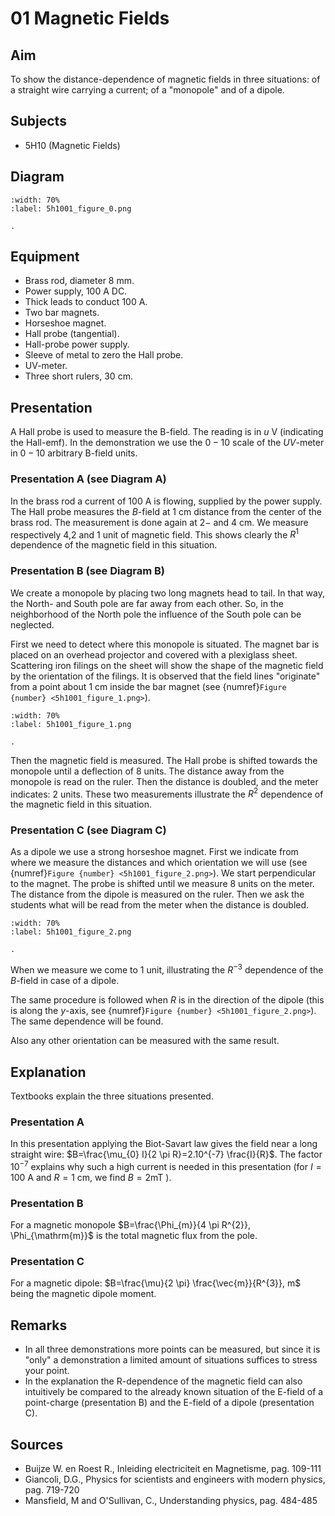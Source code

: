 # 01 Magnetic Fields 
    
  
## Aim   
 To show the distance-dependence of magnetic fields in three situations: of a straight wire carrying a current; of a "monopole" and of a dipole.    
  
## Subjects   
* 5H10 (Magnetic Fields)   

## Diagram
   
```{figure} figures/figure_0.png  
:width: 70%  
:label: 5h1001_figure_0.png  

. 
```

## Equipment
- Brass rod, diameter $8 \mathrm{~mm}$.
- Power supply, $100\mathrm{~A}$ DC.
- Thick leads to conduct $100 \mathrm{~A}$.
- Two bar magnets.
- Horseshoe magnet.
- Hall probe (tangential).
- Hall-probe power supply.
- Sleeve of metal to zero the Hall probe.
- UV-meter.
- Three short rulers, $30 \mathrm{~cm}$.
     
  
## Presentation   
A Hall probe is used to measure the B-field. The reading is in $u \mathrm{~V}$ (indicating the Hall-emf). In the demonstration we use the $0-10$ scale of the $U V$-meter in $0-10$ arbitrary B-field units.

### Presentation A (see Diagram A)

In the brass rod a current of $100 \mathrm{~A}$ is flowing, supplied by the power supply. The Hall probe measures the $B$-field at $1 \mathrm{~cm}$ distance from the center of the brass rod. The measurement is done again at $2 -$ and $4 \mathrm{~cm}$. We measure respectively 4,2 and 1 unit of magnetic field. This shows clearly the $R^{1}$ dependence of the magnetic field in this situation.

### Presentation B (see Diagram B)

We create a monopole by placing two long magnets head to tail. In that way, the North- and South pole are far away from each other. So, in the neighborhood of the North pole the influence of the South pole can be neglected.

First we need to detect where this monopole is situated. The magnet bar is placed on an overhead projector and covered with a plexiglass sheet. Scattering iron filings on the sheet will show the shape of the magnetic field by the orientation of the filings. It is observed that the field lines "originate" from a point about $1 \mathrm{~cm}$ inside the bar magnet (see {numref}`Figure {number} <5h1001_figure_1.png>`). 

```{figure} figures/figure_1.png  
:width: 70%  
:label: 5h1001_figure_1.png  

. 
```
Then the magnetic field is measured. The Hall probe is shifted towards the monopole until a deflection of 8 units. The distance away from the monopole is read on the ruler. Then the distance is doubled, and the meter indicates: 2 units. These two measurements illustrate the $R^{2}$ dependence of the magnetic field in this situation. 

### Presentation C (see Diagram C)

As a dipole we use a strong horseshoe magnet. First we indicate from where we measure the distances and which orientation we will use (see {numref}`Figure {number} <5h1001_figure_2.png>`). We start perpendicular to the magnet. The probe is shifted until we measure 8 units on the meter. The distance from the dipole is measured on the ruler. Then we ask the students what will be read from the meter when the distance is doubled. 

```{figure} figures/figure_2.png  
:width: 70%  
:label: 5h1001_figure_2.png  

. 
```
When we measure we come to 1 unit, illustrating the $R^{-3}$ dependence of the $B$-field in case of a dipole.

The same procedure is followed when $R$ is in the direction of the dipole (this is along the $y$-axis, see {numref}`Figure {number} <5h1001_figure_2.png>`). The same dependence will be found.

Also any other orientation can be measured with the same result.  
  
## Explanation   
Textbooks explain the three situations presented.

### Presentation A

In this presentation applying the Biot-Savart law gives the field near a long straight wire: $B=\frac{\mu_{0} I}{2 \pi R}=2.10^{-7} \frac{I}{R}$. The factor $10^{-7}$ explains why such a high current is needed in this presentation (for $I=100 \mathrm{~A}$ and $R=1 \mathrm{~cm}$, we find $B=2 \mathrm{mT}$ ).

### Presentation B

For a magnetic monopole $B=\frac{\Phi_{m}}{4 \pi R^{2}}, \Phi_{\mathrm{m}}$ is the total magnetic flux from the pole.

### Presentation C

For a magnetic dipole: $B=\frac{\mu}{2 \pi} \frac{\vec{m}}{R^{3}}, m$ being the magnetic dipole moment.   
  
## Remarks
 *  In all three demonstrations more points can be measured, but since it is "only" a demonstration a limited amount of situations suffices to stress your point. 
 *  In the explanation the R-dependence of the magnetic field can also intuitively be compared to the already known situation of the E-field of a point-charge (presentation B) and the E-field of a dipole (presentation C).
   
  
## Sources
 *  Buijze W. en Roest R., Inleiding electriciteit en Magnetisme, pag. 109-111 
 *  Giancoli, D.G., Physics for scientists and engineers with modern physics, pag.    719-720 
 *  Mansfield, M and O'Sullivan, C., Understanding physics, pag. 484-485
  